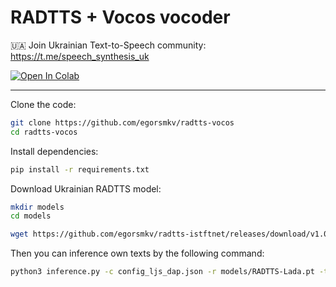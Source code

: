 # RADTTS + Vocos vocoder

🇺🇦 Join Ukrainian Text-to-Speech community: https://t.me/speech_synthesis_uk

<a target="_blank" href="https://colab.research.google.com/drive/1kkRzbInS1cPT7XfKlT1g36yHNUxpeiVN?usp=sharing">
  <img src="https://colab.research.google.com/assets/colab-badge.svg" alt="Open In Colab"/>
</a>

---

Clone the code:

```bash
git clone https://github.com/egorsmkv/radtts-vocos
cd radtts-vocos
```

Install dependencies:

```bash
pip install -r requirements.txt
```

Download Ukrainian RADTTS model:

```bash
mkdir models
cd models

wget https://github.com/egorsmkv/radtts-istftnet/releases/download/v1.0/RADTTS-Lada.pt
```

Then you can inference own texts by the following command:

```bash
python3 inference.py -c config_ljs_dap.json -r models/RADTTS-Lada.pt -t test_sentences.txt -o results/
```
